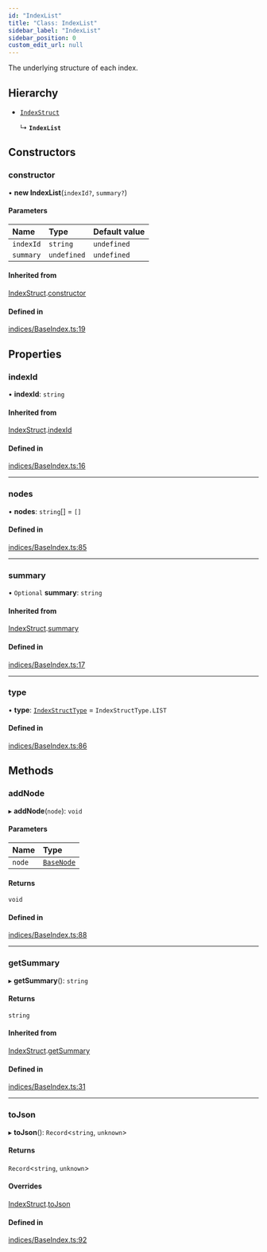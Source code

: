 ```yaml
---
id: "IndexList"
title: "Class: IndexList"
sidebar_label: "IndexList"
sidebar_position: 0
custom_edit_url: null
---
```


The underlying structure of each index.

## Hierarchy

- [`IndexStruct`](IndexStruct.md)

  ↳ **`IndexList`**

## Constructors

### constructor

• **new IndexList**(`indexId?`, `summary?`)

#### Parameters

| Name | Type | Default value |
| :------ | :------ | :------ |
| `indexId` | `string` | `undefined` |
| `summary` | `undefined` | `undefined` |

#### Inherited from

[IndexStruct](IndexStruct.md).[constructor](IndexStruct.md#constructor)

#### Defined in

[indices/BaseIndex.ts:19](https://github.com/run-llama/LlamaIndexTS/blob/0f654ae/packages/core/src/indices/BaseIndex.ts#L19)

## Properties

### indexId

• **indexId**: `string`

#### Inherited from

[IndexStruct](IndexStruct.md).[indexId](IndexStruct.md#indexid)

#### Defined in

[indices/BaseIndex.ts:16](https://github.com/run-llama/LlamaIndexTS/blob/0f654ae/packages/core/src/indices/BaseIndex.ts#L16)

___

### nodes

• **nodes**: `string`[] = `[]`

#### Defined in

[indices/BaseIndex.ts:85](https://github.com/run-llama/LlamaIndexTS/blob/0f654ae/packages/core/src/indices/BaseIndex.ts#L85)

___

### summary

• `Optional` **summary**: `string`

#### Inherited from

[IndexStruct](IndexStruct.md).[summary](IndexStruct.md#summary)

#### Defined in

[indices/BaseIndex.ts:17](https://github.com/run-llama/LlamaIndexTS/blob/0f654ae/packages/core/src/indices/BaseIndex.ts#L17)

___

### type

• **type**: [`IndexStructType`](../enums/IndexStructType.md) = `IndexStructType.LIST`

#### Defined in

[indices/BaseIndex.ts:86](https://github.com/run-llama/LlamaIndexTS/blob/0f654ae/packages/core/src/indices/BaseIndex.ts#L86)

## Methods

### addNode

▸ **addNode**(`node`): `void`

#### Parameters

| Name | Type |
| :------ | :------ |
| `node` | [`BaseNode`](BaseNode.md) |

#### Returns

`void`

#### Defined in

[indices/BaseIndex.ts:88](https://github.com/run-llama/LlamaIndexTS/blob/0f654ae/packages/core/src/indices/BaseIndex.ts#L88)

___

### getSummary

▸ **getSummary**(): `string`

#### Returns

`string`

#### Inherited from

[IndexStruct](IndexStruct.md).[getSummary](IndexStruct.md#getsummary)

#### Defined in

[indices/BaseIndex.ts:31](https://github.com/run-llama/LlamaIndexTS/blob/0f654ae/packages/core/src/indices/BaseIndex.ts#L31)

___

### toJson

▸ **toJson**(): `Record`<`string`, `unknown`\>

#### Returns

`Record`<`string`, `unknown`\>

#### Overrides

[IndexStruct](IndexStruct.md).[toJson](IndexStruct.md#tojson)

#### Defined in

[indices/BaseIndex.ts:92](https://github.com/run-llama/LlamaIndexTS/blob/0f654ae/packages/core/src/indices/BaseIndex.ts#L92)
